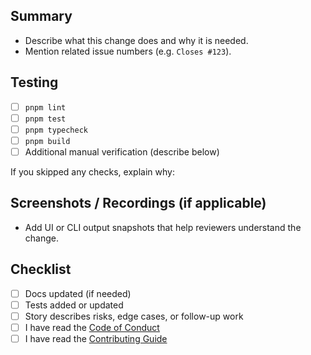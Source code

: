 ## Summary

- Describe what this change does and why it is needed.
- Mention related issue numbers (e.g. `Closes #123`).

## Testing

- [ ] `pnpm lint`
- [ ] `pnpm test`
- [ ] `pnpm typecheck`
- [ ] `pnpm build`
- [ ] Additional manual verification (describe below)

If you skipped any checks, explain why:

## Screenshots / Recordings (if applicable)

- Add UI or CLI output snapshots that help reviewers understand the change.

## Checklist

- [ ] Docs updated (if needed)
- [ ] Tests added or updated
- [ ] Story describes risks, edge cases, or follow-up work
- [ ] I have read the [Code of Conduct](../CODE_OF_CONDUCT.md)
- [ ] I have read the [Contributing Guide](./CONTRIBUTING.md)
